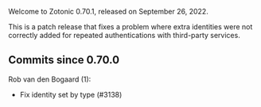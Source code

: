 Welcome to Zotonic 0.70.1, released on September 26, 2022.

This is a patch release that fixes a problem where extra identities were not correctly added for repeated authentications with third-party services.



Commits since 0.70.0
--------------------

Rob van den Bogaard (1):

*   Fix identity set by type (#3138)